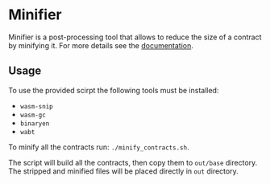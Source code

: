 # Minifier

Minifier is a post-processing tool that allows to reduce the size of a contract by minifying it. For more details see the [documentation](https://docs.near.org/sdk/rust/building/post-processing).

## Usage

To use the provided scirpt the following tools must be installed: 

- `wasm-snip`
- `wasm-gc`
- `binaryen`
- `wabt`

To minify all the contracts run: `./minify_contracts.sh`.

The script will build all the contracts, then copy them to `out/base` directory. 
The stripped and minified files will be placed directly in `out` directory. 
